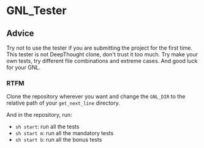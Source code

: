 # GNL_Tester

## Advice
Try not to use the tester if you are submitting the project for the first time. This tester is not DeepThought clone, don't trust it too much. Try make your own tests, try different file combinations and extreme cases. And good luck for your GNL.

### RTFM
Clone the repository wherever you want and change the `GNL_DIR` to the relative path of your `get_next_line` directory.

And in the repository, run:
* `sh start`: run all the tests
* `sh start m`: run all the mandatory tests
* `sh start b`: run all the bonus tests
